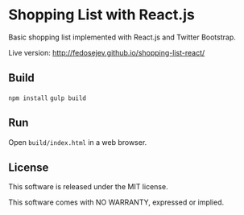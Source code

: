 # Shopping List with React.js

Basic shopping list implemented with React.js and Twitter Bootstrap.

Live version: http://fedosejev.github.io/shopping-list-react/

## Build

`npm install`
`gulp build`

## Run

Open `build/index.html` in a web browser.

## License

This software is released under the MIT license.

This software comes with NO WARRANTY, expressed or implied.
